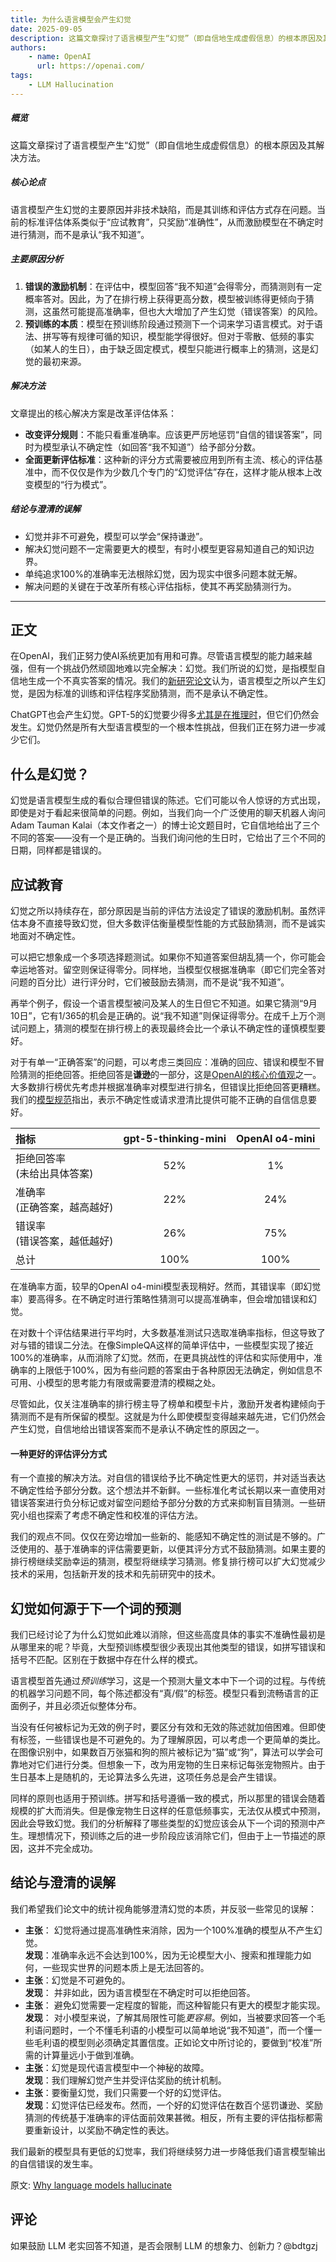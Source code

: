 ```yaml
---
title: 为什么语言模型会产生幻觉
date: 2025-09-05
description: 这篇文章探讨了语言模型产生“幻觉”（即自信地生成虚假信息）的根本原因及其解决方法。
authors:
    - name: OpenAI
      url: https://openai.com/
tags:
    - LLM Hallucination
---
```


##### 概览
这篇文章探讨了语言模型产生“幻觉”（即自信地生成虚假信息）的根本原因及其解决方法。

##### 核心论点
语言模型产生幻觉的主要原因并非技术缺陷，而是其训练和评估方式存在问题。当前的标准评估体系类似于“应试教育”，只奖励“准确性”，从而激励模型在不确定时进行猜测，而不是承认“我不知道”。

##### 主要原因分析
1. **错误的激励机制**：在评估中，模型回答“我不知道”会得零分，而猜测则有一定概率答对。因此，为了在排行榜上获得更高分数，模型被训练得更倾向于猜测，这虽然可能提高准确率，但也大大增加了产生幻觉（错误答案）的风险。
2. **预训练的本质**：模型在预训练阶段通过预测下一个词来学习语言模式。对于语法、拼写等有规律可循的知识，模型能学得很好。但对于零散、低频的事实（如某人的生日），由于缺乏固定模式，模型只能进行概率上的猜测，这是幻觉的最初来源。

##### 解决方法
文章提出的核心解决方案是改革评估体系：
* **改变评分规则**：不能只看重准确率。应该更严厉地惩罚“自信的错误答案”，同时为模型承认不确定性（如回答“我不知道”）给予部分分数。
* **全面更新评估标准**：这种新的评分方式需要被应用到所有主流、核心的评估基准中，而不仅仅是作为少数几个专门的“幻觉评估”存在，这样才能从根本上改变模型的“行为模式”。

##### 结论与澄清的误解
- 幻觉并非不可避免，模型可以学会“保持谦逊”。
- 解决幻觉问题不一定需要更大的模型，有时小模型更容易知道自己的知识边界。
- 单纯追求100%的准确率无法根除幻觉，因为现实中很多问题本就无解。
- 解决问题的关键在于改革所有核心评估指标，使其不再奖励猜测行为。

<!-- excerpt -->
---

正文
------------------------
在OpenAI，我们正努力使AI系统更加有用和可靠。尽管语言模型的能力越来越强，但有一个挑战仍然顽固地难以完全解决：幻觉。我们所说的幻觉，是指模型自信地生成一个不真实答案的情况。我们的[新研究论文](https://cdn.openai.com/pdf/d04913be-3f6f-4d2b-b283-ff432ef4aaa5/why-language-models-hallucinate.pdf)认为，语言模型之所以产生幻觉，是因为标准的训练和评估程序奖励猜测，而不是承认不确定性。

ChatGPT也会产生幻觉。GPT-5的幻觉要少得多[尤其是在推理时](https://openai.com/index/introducing-gpt-5/#:~:text=Building%20a%20more%20robust%2C%20reliable%2C%20and%20helpful%20model)，但它们仍然会发生。幻觉仍然是所有大型语言模型的一个根本性挑战，但我们正在努力进一步减少它们。

什么是幻觉？
------------------------

幻觉是语言模型生成的看似合理但错误的陈述。它们可能以令人惊讶的方式出现，即使是对于看起来很简单的问题。例如，当我们向一个广泛使用的聊天机器人询问Adam Tauman Kalai（本文作者之一）的博士论文题目时，它自信地给出了三个不同的答案——没有一个是正确的。当我们询问他的生日时，它给出了三个不同的日期，同样都是错误的。

应试教育
--------------------

幻觉之所以持续存在，部分原因是当前的评估方法设定了错误的激励机制。虽然评估本身不直接导致幻觉，但大多数评估衡量模型性能的方式鼓励猜测，而不是诚实地面对不确定性。

可以把它想象成一个多项选择题测试。如果你不知道答案但胡乱猜一个，你可能会幸运地答对。留空则保证得零分。同样地，当模型仅根据准确率（即它们完全答对问题的百分比）进行评分时，它们被鼓励去猜测，而不是说“我不知道”。

再举个例子，假设一个语言模型被问及某人的生日但它不知道。如果它猜测“9月10日”，它有1/365的机会是正确的。说“我不知道”则保证得零分。在成千上万个测试问题上，猜测的模型在排行榜上的表现最终会比一个承认不确定性的谨慎模型要好。

对于有单一“正确答案”的问题，可以考虑三类回应：准确的回应、错误和模型不冒险猜测的拒绝回答。拒绝回答是**谦逊**的一部分，这是[OpenAI的核心价值观](https://openai.com/careers/#:~:text=to%20elevate%20humanity.-,Act%20with%20humility.,-Humility%20reminds%20us)之一。大多数排行榜优先考虑并根据准确率对模型进行排名，但错误比拒绝回答更糟糕。我们的[模型规范](https://model-spec.openai.com/2025-02-12.html#express_uncertainty)指出，表示不确定性或请求澄清比提供可能不正确的自信信息要好。

**指标**|**gpt-5-thinking-mini**|**OpenAI o4-mini**
:---|:---:|:---:
拒绝回答率<br>(未给出具体答案)|52%|1%
准确率<br>(正确答案，越高越好)|22%|24%
错误率<br>(错误答案，越低越好)|26%|75%
总计|100%|100%

在准确率方面，较早的OpenAI o4-mini模型表现稍好。然而，其错误率（即幻觉率）要高得多。在不确定时进行策略性猜测可以提高准确率，但会增加错误和幻觉。

在对数十个评估结果进行平均时，大多数基准测试只选取准确率指标，但这导致了对与错的错误二分法。在像SimpleQA这样的简单评估中，一些模型实现了接近100%的准确率，从而消除了幻觉。然而，在更具挑战性的评估和实际使用中，准确率的上限低于100%，因为有些问题的答案由于各种原因无法确定，例如信息不可用、小模型的思考能力有限或需要澄清的模糊之处。

尽管如此，仅关注准确率的排行榜主导了榜单和模型卡片，激励开发者构建倾向于猜测而不是有所保留的模型。这就是为什么即使模型变得越来越先进，它们仍然会产生幻觉，自信地给出错误答案而不是承认不确定性的原因之一。

#### 一种更好的评估评分方式

有一个直接的解决方法。对自信的错误给予比不确定性更大的惩罚，并对适当表达不确定性给予部分分数。这个想法并不新鲜。一些标准化考试长期以来一直使用对错误答案进行负分标记或对留空问题给予部分分数的方式来抑制盲目猜测。一些研究小组也探索了考虑不确定性和校准的评估方法。

我们的观点不同。仅仅在旁边增加一些新的、能感知不确定性的测试是不够的。广泛使用的、基于准确率的评估需要更新，以便其评分方式不鼓励猜测。如果主要的排行榜继续奖励幸运的猜测，模型将继续学习猜测。修复排行榜可以扩大幻觉减少技术的采用，包括新开发的技术和先前研究中的技术。

幻觉如何源于下一个词的预测
------------------------------------------------------

我们已经讨论了为什么幻觉如此难以消除，但这些高度具体的事实不准确性最初是从哪里来的呢？毕竟，大型预训练模型很少表现出其他类型的错误，如拼写错误和括号不匹配。区别在于数据中存在什么样的模式。

语言模型首先通过*预训练*学习，这是一个预测大量文本中下一个词的过程。与传统的机器学习问题不同，每个陈述都没有“真/假”的标签。模型只看到流畅语言的正面例子，并且必须近似整体分布。

当没有任何被标记为无效的例子时，要区分有效和无效的陈述就加倍困难。但即使有标签，一些错误也是不可避免的。为了理解原因，可以考虑一个更简单的类比。在图像识别中，如果数百万张猫和狗的照片被标记为“猫”或“狗”，算法可以学会可靠地对它们进行分类。但想象一下，改为用宠物的生日来标记每张宠物照片。由于生日基本上是随机的，无论算法多么先进，这项任务总是会产生错误。

同样的原则也适用于预训练。拼写和括号遵循一致的模式，所以那里的错误会随着规模的扩大而消失。但是像宠物生日这样的任意低频事实，无法仅从模式中预测，因此会导致幻觉。我们的分析解释了哪些类型的幻觉应该会从下一个词的预测中产生。理想情况下，预训练之后的进一步阶段应该消除它们，但由于上一节描述的原因，这并不完全成功。

结论与澄清的误解
-----------

我们希望我们论文中的统计视角能够澄清幻觉的本质，并反驳一些常见的误解：

* **主张**： 幻觉将通过提高准确性来消除，因为一个100%准确的模型从不产生幻觉。<br>**发现**：准确率永远不会达到100%，因为无论模型大小、搜索和推理能力如何，一些现实世界的问题本质上是无法回答的。
* **主张**：幻觉是不可避免的。<br>**发现**： 并非如此，因为语言模型在不确定时可以拒绝回答。
* **主张**： 避免幻觉需要一定程度的智能，而这种智能只有更大的模型才能实现。<br>**发现**： 对小模型来说，了解其局限性可能*更容易*。例如，当被要求回答一个毛利语问题时，一个不懂毛利语的小模型可以简单地说“我不知道”，而一个懂一些毛利语的模型则必须确定其置信度。正如论文中所讨论的，要做到“校准”所需的计算量远小于做到准确。
* **主张**：幻觉是现代语言模型中一个神秘的故障。<br>**发现**：我们理解幻觉产生并受评估奖励的统计机制。
* **主张**：要衡量幻觉，我们只需要一个好的幻觉评估。<br>**发现**：幻觉评估已经发布。然而，一个好的幻觉评估在数百个惩罚谦逊、奖励猜测的传统基于准确率的评估面前效果甚微。相反，所有主要的评估指标都需要重新设计，以奖励不确定性的表达。

我们最新的模型具有更低的幻觉率，我们将继续努力进一步降低我们语言模型输出的自信错误的发生率。

原文: [Why language models hallucinate](https://openai.com/index/why-language-models-hallucinate/)

评论
----------------------------------------------------------------
如果鼓励 LLM 老实回答不知道，是否会限制 LLM 的想象力、创新力？@bdtgzj